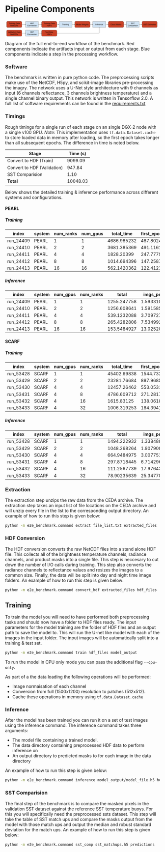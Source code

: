 # Pipeline Components

![pipeline](case2/docs/pipeline.png "pipeline")
Diagram of the full end-to-end workflow of the benchmark. Red components indicate the artifacts input or output from each stage. Blue components indicate a step in the processing workflow.

### Software
The benchmark is written in pure python code. The preprocessing scripts make use of the NetCDF, H5py, and scikit-image libraries pre-processing the imagry. The network uses a U-Net style architecture with 9 channels as input (6 channels reflectance, 3 channels brightness temperature) and a single channel binary output. This network is written in Tensorflow 2.0. A full list of software requirements can be found in the [requirements.txt](case2/requirements.txt)

### Timings
Rough timings for a single run of each stage on an single DGX-2 node with a single v100 GPU. *Note*: This implementation uses `tf.data.Dataset.cache` to store loaded data in memory after loading, so the first epoch takes longer than all subsequent epochs. The difference in time is noted below.

| Stage                       | Time (s)           | 
|-----------------------------|--------------------|
| Convert to HDF (Train)      | 9099.09            |
| Convert to HDF (Validation) | 947.84             |
| SST Comparision             | 1.10               |
| **Total**                   | 10048.03           |

Below shows the detailed training & inference performance across different systems and configurations.

#### PEARL

##### Training

| index     | system | num_ranks | num_gpus | total_time  | first_epoch_time | second_epoch_time | first_epoch_train_time | second_epoch_train_time | first_epoch_test_time | second_epoch_test_time | imgs_per_s_second_epoch | imgs_per_s_first_epoch | train_accuracy | test_accuracy | train_loss   | test_loss    | batch_size | epochs | learning_rate |
|-----------|--------|-----------|----------|-------------|------------------|-------------------|------------------------|-------------------------|-----------------------|------------------------|-------------------------|------------------------|----------------|---------------|--------------|--------------|------------|--------|---------------|
| run_24409 | PEARL  |         1 |        1 | 4686.985232 |      487.8024068 |        141.622344 |            397.6475568 |             121.4117088 |           90.14920092 |            20.20682693 |             159.7868952 |            48.78692115 |   0.8525564075 |  0.8511553407 |  0.212181896 | 0.2179534435 |         32 |     30 |         0.001 |
| run_24410 | PEARL  |         2 |        2 | 3681.385369 |      491.1161945 |       111.7994499 |            403.2262571 |             95.93596053 |           87.87036061 |            15.84929371 |             202.2182286 |            48.11194623 |   0.8602660298 |  0.8509029746 |  0.209066987 | 0.2072046548 |         32 |     30 |         0.001 |
| run_24411 | PEARL  |         4 |        4 |  1828.20399 |      247.7779794 |       56.72645378 |            207.1155813 |             50.34581685 |           40.65675735 |            6.377050877 |              385.334894 |            93.66750623 |   0.8714677691 |  0.8823924065 | 0.1888048351 |   0.19068937 |         32 |     30 |         0.001 |
| run_24412 | PEARL  |         8 |        8 | 1014.694396 |      147.2587397 |       30.28834724 |            125.2010143 |             26.60576439 |           22.05094743 |            3.679215431 |             729.1652935 |            154.9508214 |    0.870210588 |  0.8634964824 | 0.1910666525 | 0.2004272044 |         32 |     30 |         0.001 |
| run_24413 | PEARL  |        16 |       16 | 562.1420362 |      122.4123983 |       16.82446599 |            108.0181093 |              14.6912303 |           14.37209558 |            2.129650831 |             1320.515682 |            179.5995146 |   0.8498619795 |  0.8233401775 | 0.2154550254 | 0.2386761159 |         32 |     30 |         0.001 |

##### Inference

| index     | system | num_gpus | num_ranks | total       | imgs_per_s  |
|-----------|--------|----------|-----------|-------------|-------------|
| run_24409 | PEARL  |        1 |         1 | 1255.247758 | 1.593310951 |
| run_24410 | PEARL  |        2 |         2 | 1256.608641 | 1.591585427 |
| run_24411 | PEARL  |        4 |         4 | 539.1232088 | 3.709727141 |
| run_24412 | PEARL  |        8 |         8 | 265.4282806 |  7.53499211 |
| run_24413 | PEARL  |       16 |        16 | 153.5484927 | 13.02520113 |

#### SCARF

##### Training

| index     | system | num_gpus | num_ranks | total_time  | first_epoch_time | second_epoch_time | first_epoch_train_time | second_epoch_train_time | first_epoch_test_time | second_epoch_test_time | imgs_per_s_second_epoch | imgs_per_s_first_epoch | train_accuracy | test_accuracy | train_loss   | test_loss    | batch_size | epochs | learning_rate |
|-----------|--------|----------|-----------|-------------|------------------|-------------------|------------------------|-------------------------|-----------------------|------------------------|-------------------------|------------------------|----------------|---------------|--------------|--------------|------------|--------|---------------|
| run_53428 | SCARF  |        1 |         1 | 45402.69838 |      1544.732399 |       1385.684085 |            1310.427494 |             1135.814839 |            234.288147 |            249.8591855 |             17.08024877 |            14.80432919 |   0.8453990817 |  0.8437467813 | 0.2220225632 | 0.2172799259 |         32 |     30 |         0.001 |
| run_53429 | SCARF  |        2 |         2 | 23281.76684 |      887.9685924 |       758.1281309 |            768.9431183 |             605.4871981 |           119.0109875 |            152.6255419 |             32.04031408 |            25.22943445 |   0.8685059547 |  0.8409053683 |  0.199012056 | 0.2114881426 |         32 |     30 |         0.001 |
| run_53430 | SCARF  |        4 |         4 | 12457.26462 |       553.053158 |        430.865139 |            428.0327735 |             337.2702899 |           125.0028179 |            93.57313132 |             57.52063132 |            45.32363221 |   0.8864958882 |  0.8918270469 | 0.1738203466 | 0.1762486845 |         32 |     30 |         0.001 |
| run_53431 | SCARF  |        4 |         8 | 4786.609712 |      271.2817438 |       227.4275584 |            221.4258764 |             182.9286768 |           49.82610321 |            44.30622077 |             106.0522622 |            87.61396959 |   0.8920868039 |  0.9006774426 |  0.168565765 | 0.1690753251 |         32 |     30 |         0.001 |
| run_53432 | SCARF  |        4 |        16 |  1615.83125 |      138.0618007 |       49.79375076 |            117.5387204 |             42.28568292 |           20.50362778 |            7.483509541 |             458.7841241 |            165.0519926 |   0.8876604438 |   0.893393755 | 0.1764502972 | 0.1759866029 |         32 |     30 |         0.001 |
| run_53433 | SCARF  |        4 |        32 | 1006.319253 |        184.39413 |       26.36715484 |            150.9293756 |             22.45009375 |           33.44167328 |            3.885875463 |             864.1389305 |            128.5369393 |    0.877099812 |  0.8711004853 | 0.1782446504 | 0.1876683086 |         32 |     30 |         0.001 |

##### Inference

| index     | system | num_gpus | num_ranks | total       | imgs_per_s  |
|-----------|--------|----------|-----------|-------------|-------------|
| run_53428 | SCARF  |        1 |         1 | 1494.222932 | 1.338488359 |
| run_53429 | SCARF  |        2 |         2 | 1048.268264 | 1.907908566 |
| run_53430 | SCARF  |        4 |         4 | 664.9484975 | 3.007751739 |
| run_53431 | SCARF  |        4 |         8 | 297.8718445 | 6.714296892 |
| run_53432 | SCARF  |        4 |        16 | 111.2567739 | 17.97643352 |
| run_53433 | SCARF  |        4 |        32 | 78.90235639 | 25.34778544 |

### Extraction
 The extraction step unzips the raw data from the CEDA archive. The extraction step takes an input list of file locations on the CEDA archive and will unzip every file in the list to the corresponding output directory. An example of how to run this step is given below:

```bash
python -m e2e_benchmark.command extract file_list.txt extracted_files
```

### HDF Conversion

The HDF conversion converts the raw NetCDF files into a stand alone HDF file. This collects all of the brightness temperature channels, radiance channels, and product masks into a single file. This step is neccesary to cut down the number of I/O calls during training. This step also converts the radiance channels to reflectance values and resizes the images to a common size. Finally, the data will be split into day and night time image folders. An example of how to run this step is given below:

```bash
python -m e2e_benchmark.command convert_hdf extracted_files hdf_files
```

## Training
To train the model you will need to have performed both preprocessing tasks and should now have a folder to HDF files ready. The input parameters for the model training are the folder of HDF files and an output path to save the model to. This will run the U-net like model with each of the images in the input folder. The input images will be automatically split into a training & test set.

```bash
python -m e2e_benchmark.command train hdf_files model_output
```

To run the model in CPU only mode you can pass the additional flag `--cpu-only`. 

As part of a the data loading the following operations will be performed:

 - Image normaisation of each channel
 - Conversion from full (1500x1200) resolution to patches (512x512).
 - Cache these operations in memory using `tf.data.Dataset.cache`

### Inference
After the model has been trained you can run it on a set of test images using the inference command. The inference command takes three arguments:
 - The model file containing a trained model.
 - The data directory containing preprocessed HDF data to perform inference on
 - An output directory to predicted masks to for each image in the data directory

An example of how to run this step is given below:

```bash
python -m e2e_benchmark.command inference model_output/model_file.h5 hdf_files predictions
```

### SST Comparision
The final step of the benchmark is to compare the masked pixels in the validation SST dataset against the reference SST temperature buoys. For this you will specifically need the preprocessed ssts dataset. This step will take the table of SST match ups and compare the masks output from the model with those match ups and output the median and robust standard deviation for the match ups. An example of how to run this step is given below:

```bash
python -m e2e_benchmark.command sst_comp sst_matchups.h5 predictions
```
